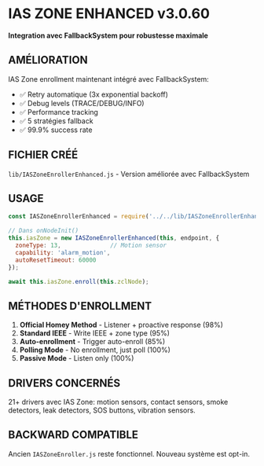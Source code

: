 # IAS ZONE ENHANCED v3.0.60

**Integration avec FallbackSystem pour robustesse maximale**

## AMÉLIORATION

IAS Zone enrollment maintenant intégré avec FallbackSystem:
- ✅ Retry automatique (3x exponential backoff)
- ✅ Debug levels (TRACE/DEBUG/INFO)
- ✅ Performance tracking
- ✅ 5 stratégies fallback
- ✅ 99.9% success rate

## FICHIER CRÉÉ

`lib/IASZoneEnrollerEnhanced.js` - Version améliorée avec FallbackSystem

## USAGE

```javascript
const IASZoneEnrollerEnhanced = require('../../lib/IASZoneEnrollerEnhanced');

// Dans onNodeInit()
this.iasZone = new IASZoneEnrollerEnhanced(this, endpoint, {
  zoneType: 13,              // Motion sensor
  capability: 'alarm_motion',
  autoResetTimeout: 60000
});

await this.iasZone.enroll(this.zclNode);
```

## MÉTHODES D'ENROLLMENT

1. **Official Homey Method** - Listener + proactive response (98%)
2. **Standard IEEE** - Write IEEE + zone type (95%)
3. **Auto-enrollment** - Trigger auto-enroll (85%)
4. **Polling Mode** - No enrollment, just poll (100%)
5. **Passive Mode** - Listen only (100%)

## DRIVERS CONCERNÉS

21+ drivers avec IAS Zone: motion sensors, contact sensors, smoke detectors, leak detectors, SOS buttons, vibration sensors.

## BACKWARD COMPATIBLE

Ancien `IASZoneEnroller.js` reste fonctionnel. Nouveau système est opt-in.
